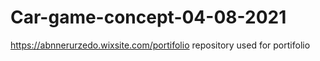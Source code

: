 # Car-game-concept-04-08-2021
https://abnnerurzedo.wixsite.com/portifolio
repository used for portifolio
